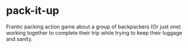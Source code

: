 # pack-it-up
Frantic packing action game about a group of backpackers (Or just one) working together to complete their trip while trying to keep their luggage and sanity.

